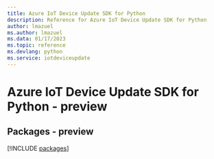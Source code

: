 ```yaml
---
title: Azure IoT Device Update SDK for Python
description: Reference for Azure IoT Device Update SDK for Python
author: lmazuel
ms.author: lmazuel
ms.data: 01/17/2023
ms.topic: reference
ms.devlang: python
ms.service: iotdeviceupdate
---
```

# Azure IoT Device Update SDK for Python - preview
## Packages - preview
[!INCLUDE [packages](iot-device-update-index.md)]